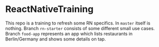 # ReactNativeTraining
This repo is a training to refresh some RN specifics. In `master` itself is nothing. Branch `rn-starter` consists of some different small use cases. Branch `food-app` represents an app which lists restaurants in Berlin/Germany and shows some details on tap.
